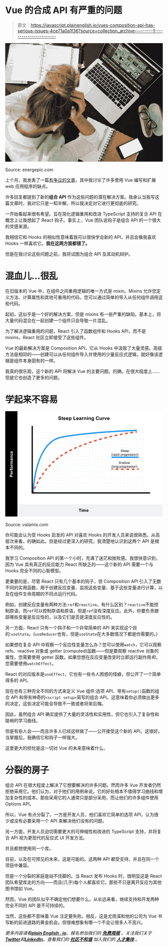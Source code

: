 # Vue 的合成 API 有严重的问题

> 原文：<https://javascript.plainenglish.io/vues-composition-api-has-serious-issues-4ce71a0a1f36?source=collection_archive---------1----------------------->

![](img/672f3b8999a9adc5d54a6f95edde7f4d.png)

Source: energepic.com

上个月，我发表了一篇[有争议的文章](https://medium.com/p/999bb8c556bf)，其中我讨论了许多使用 Vue 编写和扩展 web 应用程序的缺点。

许多回复都提到了新的**组合 API** 作为这些问题的潜在解决方案。我承认当我写这篇文章时，我对它只是一知半解，所以我决定对它进行更彻底的研究。

一开始看起来很有希望。旨在简化逻辑重用和改进 TypeScript 支持的复合 API 在概念上让我想起了 React 钩子。事实上，Vue 团队说钩子是组合 API 的一个很大的灵感来源。

我相信它和 Hooks 的相似性意味着我可以很快学会新的 API，并且会像我喜欢 Hooks 一样喜欢它。**我在这两方面都错了。**

但是在我讨论这些问题之前，我将试图为组合 API 及其动机辩护。

# 混血儿…很乱

在旧版本的 Vue 中，在组件之间重用逻辑的唯一方式是 mixin。Mixins 允许您定义方法、计算属性和其他可重用的代码，您可以通过简单的导入从任何组件调用这些代码。

起初，这似乎是一个好的解决方案，但是 mixins 有一些严重的缺陷。基本上，将大量代码混合在一起创建一个组件只会导致一片混乱。

为了解决逻辑重用的问题，React 引入了函数组件和 Hooks API，而不是 mixins，React 社区立即接受了这些组件。

Vue 的最新解决方案是 Composition API，它从 Hooks 中汲取了大量灵感。高级方法是相同的——创建可以从任何组件导入并使用的少量反应式逻辑，就好像该逻辑是组件本身固有的一样。

我真的很乐观，这个新的 API 将解决 Vue 的主要问题。的确，在很大程度上……但是它也创造了更多的问题。

# 学起来不容易

![](img/5e07014a0f0edc0cf5da305d4bbc0e6a.png)

Source: valamis.com

你可能会认为受 Hooks 启发的 API 对喜欢 Hooks 的开发人员来说很熟悉。从高层次来看，的确如此。但是经过更深入的研究，我清楚地认识到这两个 API 是根本不同的。

我学习 Composition API 的第一个小时，充满了迷茫和挫败感。我很快意识到，因为 Vue 具有真正的反应能力 React 所缺乏的——这个新的 API 需要一个与 Hooks 完全不同的心智模型。

更重要的是，尽管 React 只有几个基本的钩子，但 Composition API 引入了无数不同的实用函数，用于创建反应变量、监视这些变量、基于这些变量进行计算，以及在组件生命周期的不同点运行代码。

例如，创建反应变量有两种方法:`ref`和`reactive`。有什么区别？`reactive`不能控制原语，而`ref`可以控制原语和原语，但是`ref`没有深度反应。此外，你要负责跟踪哪些变量是反应性的，以及它们是否是深度反应性的。

另一方面，React 只有一个钩子和一个非常简单的 API 来实现这个目的:`useState`。(`useReducer`也有，但是`useState`在大多数情况下都是你需要的。)

如果想在复合 API 中观察一个反应性变量怎么办？您可以使用`watch`，它可以观察 refs、reactive 对象或 getter (computed)函数——但是要观察 reactive 对象的属性，您需要使用 getter 函数。如果您想在反应变量改变时立即运行副作用*和*，您需要使用`watchEffect`。

React 的对应版本是`useEffect`，它也有一些令人困惑的怪癖，但公开了一个简单得多的 API。

现在也有三种完全不同的方式来定义 Vue 组件:选项 API、带有`setup()`函数的组合 API 和带有神奇的`<script setup>`简写的组合 API。这意味着你必须做出更多的决定，这些决定可能会导致不一致或者将来后悔。

因此，虽然组合 API 确实提供了大量的灵活性和实用性，但它也引入了复杂性和陡峭的学习曲线。

但是有些人会——而且许多人已经这样做了——公开接受这个新的 API。这很好。当掌握后，我确信它和钩子一样强大。

这里更大的担忧是这一切对 Vue 的未来意味着什么。

# 分裂的房子

组合 API 在很大程度上解决了它想要解决的许多问题。然而许多 Vue 开发者仍然拒绝采用它。他们认为，对于他们的用例来说，它的好处根本不值得学习曲线和增加复杂性的成本。那些采用它的人通常只是部分采用，而让他们的许多组件使用 Options API。

所以，Vue 有点分裂了。一方是开发人员，他们喜欢它简单的选项 API，认为很少或没有必要采用一个 API 来解决他们没有的问题。

另一方面，开发人员迫切需要更大的可伸缩性和改进的 TypeScript 支持，并将复合 API 视为更现代的反应式 UI 开发方法。

并且都想使用同一个库。

目前，以及在可预见的未来，这是可能的。这两种 API 都受支持，并且在同一个项目中兼容。

但是一个分裂的家庭是站不住脚的。当 React 发布 Hooks 时，很明显这是 React 团队希望库走的方向——而且(几乎)每个人都喜欢它。那些不只是离开反应为其他图书馆如 Vue。

然而，Vue 的团队似乎不确定他们想要什么。从长远来看，继续支持和开发两种完全不同的 API 是不可持续的。

当然，这些都不意味着 Vue 注定要失败。相反，这是尤雨溪和他的公司为 Vue 书写新的前进道路的黄金机会。但很难想象有哪一个不会让很多人不高兴。

*更多内容请看*[***plain English . io***](https://plainenglish.io/)*。报名参加我们的* [***免费周报***](http://newsletter.plainenglish.io/) *。关注我们关于*[***Twitter***](https://twitter.com/inPlainEngHQ)*和*[***LinkedIn***](https://www.linkedin.com/company/inplainenglish/)*。查看我们的* [***社区不和谐***](https://discord.gg/GtDtUAvyhW) *加入我们的* [***人才集体***](https://inplainenglish.pallet.com/talent/welcome) *。*